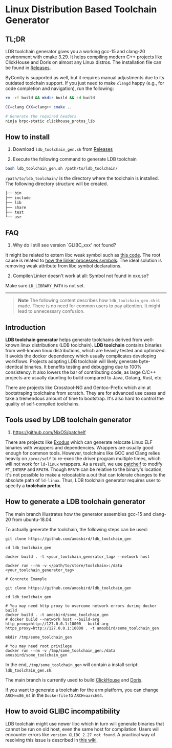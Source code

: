 # Linux Distribution Based Toolchain Generator

## TL;DR

LDB toolchain generator gives you a working gcc-15 and clang-20 environment with cmake 3.29. It helps compiling modern C++ projects like ClickHouse and Doris on almost any Linux distros. The installation file can be found in [Releases](https://github.com/amosbird/ldb_toolchain_gen/releases).

ByConity is supported as well, but it requires manual adjustments due to its outdated toolchain support. If you just need to make `clangd` happy (e.g., for code completion and navigation), run the following:

```bash
rm -rf build && mkdir build && cd build

CC=clang CXX=clang++ cmake ..

# Generate the required headers
ninja brpc-static clickhouse_protos_lib
```

## How to install

1. Download `ldb_toolchain_gen.sh` from [Releases](https://github.com/amosbird/ldb_toolchain_gen/releases)

2. Execute the following command to generate LDB toolchain

``` bash
bash ldb_toolchain_gen.sh /path/to/ldb_toolchain/
```

`/path/to/ldb_toolchain/` is the directory where the toolchain is installed. The following directory structure will be created.

``` sh
├── bin
├── include
├── lib
├── share
├── test
└── usr
```

## FAQ

1. Why do I still see version `GLIBC_xxx' not found?

It might be related to extern libc weak symbol such as [this code](https://github.com/janbar/openssl-cmake/blob/d4634362820f874e1f1461c7f5d766b3ef968c67/crypto/rand/rand_unix.c#L373). The root cause is related to [how the linker processes symbols](https://maskray.me/blog/2021-06-20-linker-symbol-resolution). The ideal solution is removing weak attribute from libc symbol declarations.

2. Compiler/Linker doesn't work at all: Symbol not found in xxx.so?

Make sure `LD_LIBRARY_PATH` is not set.

---

> **Note**
> The following content describes how `ldb_toolchain_gen.sh` is made. There is no need for common users to pay attention. It might lead to unnecessary confusion.

## Introduction

**LDB toolchain generator** helps generate toolchains derived from well-known linux distributions (LDB toolchain). **LDB toolchain** contains binaries from well-known linux distributions, which are heavily tested and optimized. It avoids the docker dependency which usually complicates developing workflows. Projects adopting LDB toolchain will likely generate byte-identical binaries. It benefits testing and debugging due to 100% consistency. It also lowers the bar of contributing code, as large C/C++ projects are usually daunting to build compared to Java, Golang, Rust, etc.

There are projects like Crosstool-NG and Gentoo-Prefix which aim at bootstraping toolchains from scratch. They are for advanced use cases and take a tremendous amount of time to bootstrap. It's also hard to control the quality of self-compiled toolchains.

## Tools used by LDB toolchain generator

1. https://github.com/NixOS/patchelf

There are projects like [Exodus](https://github.com/intoli/exodus) which can generate relocate Linux ELF binaries with wrappers and dependencies. Wrappers are usually good enough for common tools. However, toolchains like GCC and Clang relies heavily on `/proc/self` to re-exec the driver program multiple times, which will not work for `ld-linux` wrappers. As a result, we use [patchelf](https://github.com/NixOS/patchelf) to modify `PT_INTERP` and `RPATH`. Though `RPATH` can be relative to the binary's location, it's not possible to make a relocatable a.out that can tolerate changes to the absolute path of `ld-linux`. Thus, LDB toolchain generator requires user to specify a **toolchain prefix**.

## How to generate a LDB toolchain generator

The main branch illustrates how the generator assembles gcc-15 and clang-20 from ubuntu-18.04.

To actually generate the toolchain, the following steps can be used:

```
git clone https://github.com/amosbird/ldb_toolchain_gen

cd ldb_toolchain_gen

docker build . -t <your_toolchain_generator_tag> --network host

docker run --rm -v </path/to/store/toolchain>:/data <your_toolchain_generator_tag>

# Concrete Example

git clone https://github.com/amosbird/ldb_toolchain_gen

cd ldb_toolchain_gen

# You may need http proxy to overcome network errors during docker build
docker build . -t amosbird/some_toolchain_gen
# docker build --network host --build-arg http_proxy=http://127.0.0.1:10000 --build-arg https_proxy=http://127.0.0.1:10000 . -t amosbird/some_toolchain_gen

mkdir /tmp/some_toolchain_gen

# You may need root privilege
docker run --rm -v /tmp/some_toolchain_gen:/data amosbird/some_toolchain_gen
```

In the end, `/tmp/some_toolchain_gen` will contain a install script: `ldb_toolchain_gen.sh`.

The main branch is currently used to build [ClickHouse](https://github.com/ClickHouse/ClickHouse) and [Doris](https://github.com/apache/doris).

If you want to generate a toolchain for the arm platform, you can change `ARCH=x86_64` in the `Dockerfile` to `ARCH=aarch64`.

## How to avoid GLIBC incompatibility

LDB toolchain might use newer libc which in turn will generate binaries that cannot be run on old host, even the same host for compilation. Users will encounter errors like `version GLIBC_2.27 not found`. A practical way of resolving this issue is described in [this wiki](http://www.lightofdawn.org/wiki/wiki.cgi/NewAppsOnOldGlibc).
